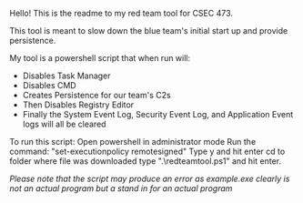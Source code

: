 Hello! This is the readme to my red team tool for CSEC 473.

This tool is meant to slow down the blue team's initial start up and provide persistence.

My tool is a powershell script that when run will:
- Disables Task Manager
- Disables CMD
- Creates Persistence for our team's C2s
- Then Disables Registry Editor
- Finally the System Event Log, Security Event Log, and Application Event logs will all be cleared

To run this script:
Open powershell in administrator mode
Run the command: "set-executionpolicy remotesigned"
Type y and hit enter
cd to folder where file was downloaded
type ".\redteamtool.ps1"
and hit enter.

*Please note that the script may produce an error as example.exe clearly is not an actual program but a stand in for an actual program*
